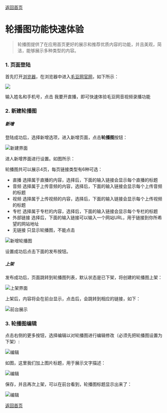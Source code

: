 [返回首页](../../README.md)

# 轮播图功能快速体验

> 轮播图提供了在应用首页更好的展示和推荐优质内容的功能，并且美观，简洁，能够展示多种类型的内容。

### 1. 页面登陆

首先打开[浏览器](http://www.google.cn/intl/zh-CN/chrome/browser/desktop/index.html)，在浏览器中进入[毛豆网官网](https://www.maodou.io)，如下所示：

![](https://of6ygwuso.qnssl.com/demo-howtobegin.png)

输入姓名和手机号，点击 我要开直播，即可快速体验毛豆网音视频录播功能

### 2. 新建轮播图

##### 新增

登陆成功后，选择新增选项，进入新增页面，点击**轮播图**按钮：

![新建界面](https://of6ygwuso.qnssl.com/intro-carousel.png)

进人新增界面进行设置。如图所示：

轮播图共可以展示4页，每页链接类型有6种可选：

- 直播 选择属于直播的内容，选择后，下面的输入链接会显示每个直播的标题
- 音频 选择属于上传音频的内容，选择后，下面的输入链接会显示每个上传音频的标题
- 视频 选择属于上传视频的内容，选择后，下面的输入链接会显示每个上传视频的标题
- 专栏 选择属于专栏的内容，选择后，下面的输入链接会显示每个专栏的标题
- 外部链接 选择后，下面的输入链接可以输入一个网站URL，用于链接到你所希望的网站地址
- 无链接 只显示轮播图，不能点击

![新增轮播图](https://of6ygwuso.qnssl.com/docs/quickstart/qs_carousel_add.png)

设置成功后点击下面的发布按钮。

##### 上架

发布成功后，页面跳转到轮播图列表，默认状态是已下架，将创建的轮播图上架：

![上架界面](https://of6ygwuso.qnssl.com/docs/quickstart/qs_carousel_list.png)

上架后，内容将会在前台显示，点击后，会跳转到相应的链接，如下：

![前台展示](https://of6ygwuso.qnssl.com/docs/quickstart/qs_carousel_show.png)

### 3. 轮播图编辑

点击右侧的更多按钮，选择编辑以对轮播图进行编辑修改（必须先把轮播图设置为下架）:

![编辑](https://of6ygwuso.qnssl.com/docs/quickstart/qs_carousel_list1.png)

如图，这里我们加上图片标题，用于展示文字描述：

![编辑](https://of6ygwuso.qnssl.com/docs/quickstart/qs_carousel_edit.png)

保存，并且再次上架，可以在前台看到，轮播图标题显示出来了：

![编辑](https://of6ygwuso.qnssl.com/docs/quickstart/qs_carousel_show1.png)

[返回首页](../../README.md)
